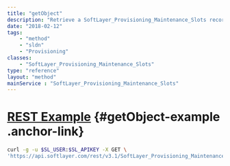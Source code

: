 ```yaml
---
title: "getObject"
description: "Retrieve a SoftLayer_Provisioning_Maintenance_Slots record."
date: "2018-02-12"
tags:
    - "method"
    - "sldn"
    - "Provisioning"
classes:
    - "SoftLayer_Provisioning_Maintenance_Slots"
type: "reference"
layout: "method"
mainService : "SoftLayer_Provisioning_Maintenance_Slots"
---
```


# [REST Example](#getObject-example) <a href="/article/rest/"><i class="fas fa-question"></i></a> {#getObject-example .anchor-link} 
```bash
curl -g -u $SL_USER:$SL_APIKEY -X GET \
'https://api.softlayer.com/rest/v3.1/SoftLayer_Provisioning_Maintenance_Slots/{SoftLayer_Provisioning_Maintenance_SlotsID}/getObject'
```
